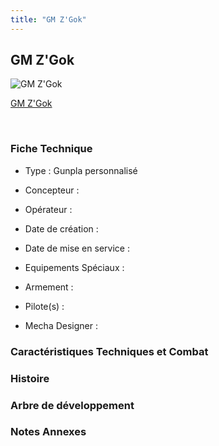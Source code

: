 ```yaml
---
title: "GM Z'Gok"
---
```


GM Z'Gok
--------



![GM Z'Gok](/images/stories/saga/gundambfgmc/mechas/gm-zgok.png)

[GM Z'Gok](javascript:change_image_m('images/stories/saga/gundambfgmc/mechas/gm-zgok.png');)

 

### Fiche Technique


- Type : Gunpla personnalisé
  
- Concepteur : 
  
- Opérateur : 
  
- Date de création : 
  
- Date de mise en service : 
  
- Equipements Spéciaux :




- Armement :




- Pilote(s) : 





- Mecha Designer : 


### Caractéristiques Techniques et Combat


### Histoire


### Arbre de développement


### Notes Annexes


